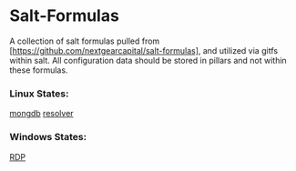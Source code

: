# Salt-Formulas
A collection of salt formulas pulled from [https://github.com/nextgearcapital/salt-formulas], and
utilized via gitfs within salt. All configuration data should be stored in pillars and not within
these formulas.

### Linux States:
[mongdb](https://github.com/saltstack-formulas/mongodb-formula)
  [resolver](https://github.com/saltstack-formulas/resolver-formula)

### Windows States:
  [RDP](https://github.com/saltstack-formulas/rdp-formula)
